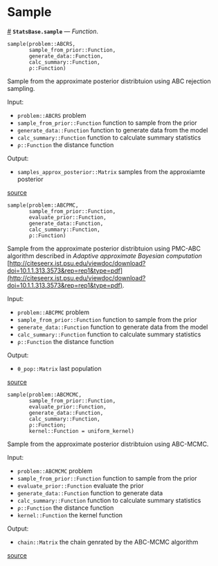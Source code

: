 
<a id='Sample-1'></a>

# Sample

<a id='StatsBase.sample' href='#StatsBase.sample'>#</a>
**`StatsBase.sample`** &mdash; *Function*.



```
sample(problem::ABCRS,
       sample_from_prior::Function,
       generate_data::Function,
       calc_summary::Function,
       ρ::Function)
```

Sample from the approximate posterior distribtuion using ABC rejection sampling.

Input:

  * `problem::ABCRS` problem
  * `sample_from_prior::Function` function to sample from the prior
  * `generate_data::Function` function to generate data from the model
  * `calc_summary::Function` function to calculate summary statistics
  * `ρ::Function` the distance function

Output:

  * `samples_approx_posterior::Matrix` samples from the approxiamte posterior


<a target='_blank' href='https://github.com/SamuelWiqvist/ApproximateBayesianComputation.jl/blob/11e7ea46ecbc940f49a425967cc88196de3162a6/src\abcrs.jl#L30-L48' class='documenter-source'>source</a><br>


```
sample(problem::ABCPMC,
       sample_from_prior::Function,
       evaluate_prior::Function,
       generate_data::Function,
       calc_summary::Function,
       ρ::Function)
```

Sample from the approximate posterior distribtuion using PMC-ABC algorithm described in *Adaptive approximate Bayesian computation* [http://citeseerx.ist.psu.edu/viewdoc/download?doi=10.1.1.313.3573&rep=rep1&type=pdf](http://citeseerx.ist.psu.edu/viewdoc/download?doi=10.1.1.313.3573&rep=rep1&type=pdf).

Input:

  * `problem::ABCPMC` problem
  * `sample_from_prior::Function` function to sample from the prior
  * `generate_data::Function` function to generate data from the model
  * `calc_summary::Function` function to calculate summary statistics
  * `ρ::Function` the distance function

Output:

  * `θ_pop::Matrix` last population


<a target='_blank' href='https://github.com/SamuelWiqvist/ApproximateBayesianComputation.jl/blob/11e7ea46ecbc940f49a425967cc88196de3162a6/src\abcpmc.jl#L29-L49' class='documenter-source'>source</a><br>


```
sample(problem::ABCMCMC,
       sample_from_prior::Function,
       evaluate_prior::Function,
       generate_data::Function,
       calc_summary::Function,
       ρ::Function;
       kernel::Function = uniform_kernel)
```

Sample from the approximate posterior distribtuion using ABC-MCMC.

Input:

  * `problem::ABCMCMC` problem
  * `sample_from_prior::Function` function to sample from the prior
  * `evaluate_prior::Function` evaluate the prior
  * `generate_data::Function` function to generate data
  * `calc_summary::Function` function to calculate summary statistics
  * `ρ::Function` the distance function
  * `kernel::Function` the kernel function

Output:

  * `chain::Matrix` the chain genrated by the ABC-MCMC algorithm


<a target='_blank' href='https://github.com/SamuelWiqvist/ApproximateBayesianComputation.jl/blob/11e7ea46ecbc940f49a425967cc88196de3162a6/src\abcmcmc.jl#L33-L55' class='documenter-source'>source</a><br>

